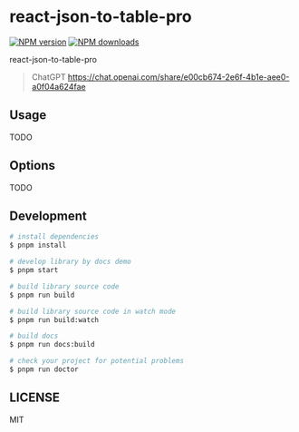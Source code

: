 # react-json-to-table-pro

[![NPM version](https://img.shields.io/npm/v/react-json-to-table-pro.svg?style=flat)](https://npmjs.org/package/react-json-to-table-pro)
[![NPM downloads](http://img.shields.io/npm/dm/react-json-to-table-pro.svg?style=flat)](https://npmjs.org/package/react-json-to-table-pro)

react-json-to-table-pro

> ChatGPT https://chat.openai.com/share/e00cb674-2e6f-4b1e-aee0-a0f04a624fae

## Usage

TODO

## Options

TODO

## Development

```bash
# install dependencies
$ pnpm install

# develop library by docs demo
$ pnpm start

# build library source code
$ pnpm run build

# build library source code in watch mode
$ pnpm run build:watch

# build docs
$ pnpm run docs:build

# check your project for potential problems
$ pnpm run doctor
```

## LICENSE

MIT
